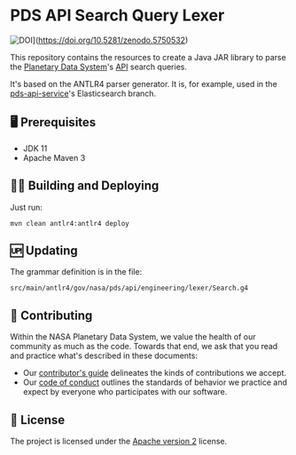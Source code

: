 # PDS API Search Query Lexer

![DOI](https://zenodo.org/badge/DOI/10.5281/zenodo.5750532.svg)](https://doi.org/10.5281/zenodo.5750532)

This repository contains the resources to create a Java JAR library to parse the [Planetary Data System](https://pds.nasa.gov/)'s [API](https://github.com/NASA-PDS/pds-api) search queries.

It's based on the ANTLR4 parser generator. It is, for example, used in the [pds-api-service](https://github.com/NASA-PDS/pds-api-service)'s Elasticsearch branch.


## 🖥 Prerequisites

- JDK 11
- Apache Maven 3


## 👷‍♀️ Building and Deploying

Just run:

    mvn clean antlr4:antlr4 deploy
    
    
## 🆙 Updating

The grammar definition is in the file: 

    src/main/antlr4/gov/nasa/pds/api/engineering/lexer/Search.g4


## 👥 Contributing

Within the NASA Planetary Data System, we value the health of our community as much as the code. Towards that end, we ask that you read and practice what's described in these documents:

-   Our [contributor's guide](https://github.com/NASA-PDS/.github/blob/main/CONTRIBUTING.md) delineates the kinds of contributions we accept.
-   Our [code of conduct](https://github.com/NASA-PDS/.github/blob/main/CODE_OF_CONDUCT.md) outlines the standards of behavior we practice and expect by everyone who participates with our software.


## 📃 License

The project is licensed under the [Apache version 2](LICENSE.md) license.
